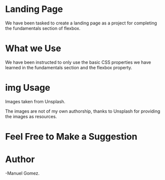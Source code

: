# Landing Page

We have been tasked to create a landing page as a project for completing the fundamentals section of flexbox.

# What we Use

We have been instructed to only use the basic CSS properties we have learned in the fundamentals section and the flexbox property.

# img Usage

Images taken from Unsplash.

The images are not of my own authorship, thanks to Unsplash for providing the images as resources.

# Feel Free to Make a Suggestion

# Author

-Manuel Gomez.
